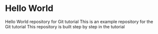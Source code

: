 # Hello World
Hello World repository for Git tutorial
This is an example repository for the Git tutorial 
This repository is built step by step in the tutorial
